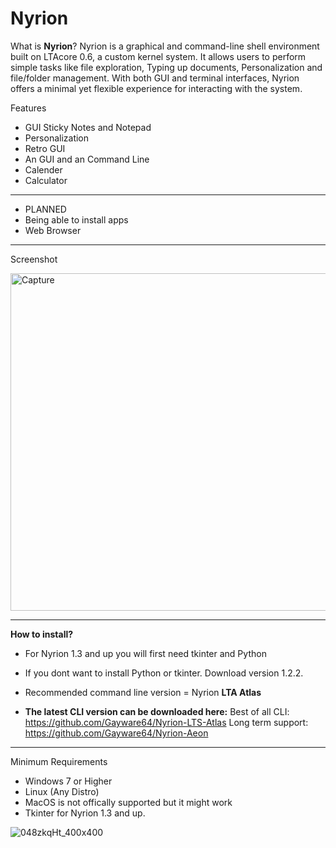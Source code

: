 # Nyrion
What is **Nyrion**?
Nyrion is a graphical and command-line shell environment built on LTAcore 0.6, a custom kernel system. It allows users to perform simple tasks like file exploration, Typing up documents, Personalization and file/folder management. With both GUI and terminal interfaces, Nyrion offers a minimal yet flexible experience for interacting with the system.


Features
- GUI Sticky Notes and Notepad
- Personalization
- Retro GUI
- An GUI and an Command Line
- Calender
- Calculator

---

- PLANNED
- Being able to install apps
- Web Browser 

---
Screenshot

<img width="960" height="540" alt="Capture" src="https://github.com/user-attachments/assets/4ab328c7-b3d8-42c0-8ac8-cab53f960729" />

---
**How to install?**

- For Nyrion 1.3 and up you will first need tkinter and Python

- If you dont want to install Python or tkinter. Download version 1.2.2.

- Recommended command line version = Nyrion **LTA Atlas** 

- **The latest CLI version can be downloaded here:**
 Best of all CLI: https://github.com/Gayware64/Nyrion-LTS-Atlas
Long term support: https://github.com/Gayware64/Nyrion-Aeon

---

 Minimum Requirements
- Windows 7 or Higher
- Linux (Any Distro)
- MacOS is not offically supported but it might work
- Tkinter for Nyrion 1.3 and up.

![048zkqHt_400x400](https://github.com/user-attachments/assets/bf8346a2-62a6-48d0-a977-057005010369)


